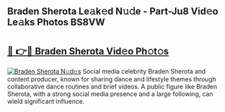 ## Braden Sherota Le𝚊k𝚎d N𝚞𝚍e - Part-Ju8 Vid𝚎o Le𝚊ks Photos BS8VW

# <h2><a href="http://fbd3891.evod.top/?m=Braden+Sherota">🔗 👉🔴 Braden Sherota Vid𝚎o Ph𝚘t𝚘s</a></h2>

[![Braden Sherota N𝚞d𝚎s](https://i.imgur.com/8V9OHl7.gif)](http://fbd3891.evod.top/?m=Braden+Sherota)
Social media celebrity Braden Sherota and content producer, known for sharing dance and lifestyle themes through collaborative dance routines and brief videos. A public figure like Braden Sherota, with a strong social media presence and a large following, can wield significant influence. 
